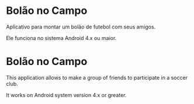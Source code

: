 Bolão no Campo
==============

Aplicativo para montar um bolão de futebol com seus amigos.

Ele funciona no sistema Android 4.x ou maior.


Bolão no Campo
==============

This application allows to make a group of friends to participate in a soccer club.

It works on Android system version 4.x or greater.


